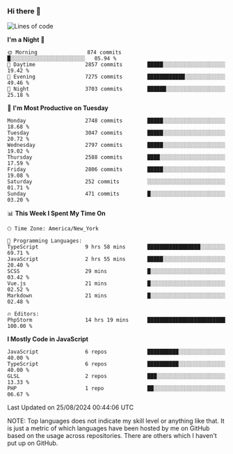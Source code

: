 ### Hi there 👋

<!--
**LynxJinxxy/LynxJinxxy** is a ✨ _special_ ✨ repository because its `README.md` (this file) appears on your GitHub profile.

Here are some ideas to get you started:

- 🔭 I’m currently working on ...
- 🌱 I’m currently learning ...
- 👯 I’m looking to collaborate on ...
- 🤔 I’m looking for help with ...
- 💬 Ask me about ...
- 📫 How to reach me: ...
- 😄 Pronouns: ...
- ⚡ Fun fact: ...
-->

<!--START_SECTION:waka-->
![Lines of code](https://img.shields.io/badge/From%20Hello%20World%20I%27ve%20Written-31.9%20million%20lines%20of%20code-blue)

**I'm a Night 🦉** 

```text
🌞 Morning                874 commits         █░░░░░░░░░░░░░░░░░░░░░░░░   05.94 % 
🌆 Daytime                2857 commits        █████░░░░░░░░░░░░░░░░░░░░   19.42 % 
🌃 Evening                7275 commits        ████████████░░░░░░░░░░░░░   49.46 % 
🌙 Night                  3703 commits        ██████░░░░░░░░░░░░░░░░░░░   25.18 % 
```
📅 **I'm Most Productive on Tuesday** 

```text
Monday                   2748 commits        █████░░░░░░░░░░░░░░░░░░░░   18.68 % 
Tuesday                  3047 commits        █████░░░░░░░░░░░░░░░░░░░░   20.72 % 
Wednesday                2797 commits        █████░░░░░░░░░░░░░░░░░░░░   19.02 % 
Thursday                 2588 commits        ████░░░░░░░░░░░░░░░░░░░░░   17.59 % 
Friday                   2806 commits        █████░░░░░░░░░░░░░░░░░░░░   19.08 % 
Saturday                 252 commits         ░░░░░░░░░░░░░░░░░░░░░░░░░   01.71 % 
Sunday                   471 commits         █░░░░░░░░░░░░░░░░░░░░░░░░   03.20 % 
```


📊 **This Week I Spent My Time On** 

```text
🕑︎ Time Zone: America/New_York

💬 Programming Languages: 
TypeScript               9 hrs 58 mins       █████████████████░░░░░░░░   69.71 % 
JavaScript               2 hrs 55 mins       █████░░░░░░░░░░░░░░░░░░░░   20.40 % 
SCSS                     29 mins             █░░░░░░░░░░░░░░░░░░░░░░░░   03.42 % 
Vue.js                   21 mins             █░░░░░░░░░░░░░░░░░░░░░░░░   02.52 % 
Markdown                 21 mins             █░░░░░░░░░░░░░░░░░░░░░░░░   02.48 % 

🔥 Editors: 
PhpStorm                 14 hrs 19 mins      █████████████████████████   100.00 % 
```

**I Mostly Code in JavaScript** 

```text
JavaScript               6 repos             ██████████░░░░░░░░░░░░░░░   40.00 % 
TypeScript               6 repos             ██████████░░░░░░░░░░░░░░░   40.00 % 
GLSL                     2 repos             ███░░░░░░░░░░░░░░░░░░░░░░   13.33 % 
PHP                      1 repo              ██░░░░░░░░░░░░░░░░░░░░░░░   06.67 % 
```




 Last Updated on 25/08/2024 00:44:06 UTC
<!--END_SECTION:waka-->
NOTE: Top languages does not indicate my skill level or anything like that. It is just a metric of which languages have been hosted by me on GitHub based on the usage across repositories. There are others which I haven't put up on GitHub.
